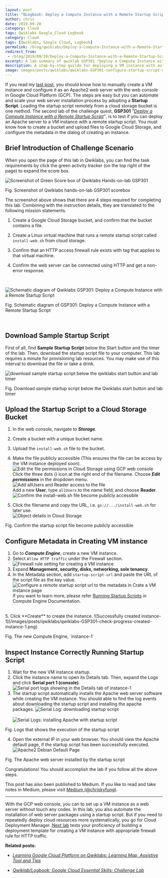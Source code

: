 ```yaml
---
layout: post
title: "QLogbook: Deploy a Compute Instance with a Remote Startup Script"
author: chris
date: 2019-09-20
category: Cloud
tags: Qwiklabs Google_Cloud Logbook
category: Cloud
tags: [Qwiklabs, Google Cloud, Logbook]
permalink: /blog/qwiklabs/Deploy-a-Compute-Instance-with-a-Remote-Startup-Script
redirect_from:
 - /blog/2019/09/20/Deploy-a-Compute-Instance-with-a-Remote-Startup-Script
excerpt: A lab summary of qwiklab GSP301 "Deploy a Compute Instance with a Remote Startup Script" | 1. Download Sample Startup Script | 2. Upload the Startup Script to a Cloud Storage Bucket | 3. Configure Metadata in Creating VM instance | 4. Inspect Instance Correctly Running Startup Script
description: A step-by-step guilde for deploying a VM instance with automaticlly installing Apache web server package by using a Remote Startup Script on Google Cloud Platform.
image: images/posts/qwiklabs/qwiklabs-GSP301-configure-startup-script-url-to-metadata.png
---
```


<!--more-->

If you read my [last post](/blog/qwiklabs/Google-Cloud-Essential-Skills-Challenge-Lab), you should know how to manually create a VM instance and configure it as an Apache2 web server with the web console in Google Cloud Platform (GCP). The steps are easy but you can automate and scale your web server installation process by adopting a **Startup Script**. Loading the startup script remotely from a cloud storage bucket is one method. The second lab of the challenge quest, **GSP301** _"[Deploy a Compute Instance with a Remote Startup Script](https://www.qwiklabs.com/focuses/1735?parent=catalog)"_, is to test if you can deploy an Apache server to a VM instance with a remote startup script. You must know how to create a bucket and upload files to Google Cloud Storage, and configure the metadata in the dialog of creating an instance.

## Brief Introduction of Challenge Scenario

When you open the page of this lab in Qwiklabs, you can find the task requirements by click the green activity tracker (on the top right of the page) to expand the score box.

![Screenshot of Green Score box of Qwiklabs Hands-on-lab GSP301](/images/posts/qwiklabs/score_box_of_qwiklabs_GSP301.png)
<p class="img-caption">Fig. Screenshot of Qwiklabs hands-on-lab GSP301 scorebox
</p>

The screenshot above shows that there are 4 steps required for completing this lab. Combining with the instruction details, they are translated to the following mission statements.

1. Create a Google Cloud Storage bucket, and confirm that the bucket contains a file.

2. Create a Linux virtual machine that runs a remote startup script called `install-web.sh`  from cloud storage.

3. Confirm that an HTTP access firewall rule exists with tag that applies to that virtual machine.

4. Confirm the web server can be connected using HTTP and get a non-error response.

<br>

![Schematic diagram of Qwiklabs GSP301: Deploy a Compute Instance with a Remote Startup Script](/images/posts/qwiklabs/qwiklab-GSP301-schematic.png)
<p class="img-caption">Fig. Schematic diagram of GSP301: Deploy a Compute Instance with a Remote Startup Script</p>

<br>

## Download Sample Startup Script

First of all, find **Sample Startup Script** below the Start button and the timer of the lab. Then, download the startup script file to your computer. This lab requires a minute for provisioning lab resources. You may make use of this interval to download the file or take a drink.

![download sample startup script below the qwiklabs start button and lab timer](/images/posts/qwiklabs/qwiklabs-GSP301-download-startup-script-file.png)
<p class="img-caption">Fig. Download sample startup script below the Qwiklabs start button and lab timer</p>

## Upload the Startup Script to a Cloud Storage Bucket

1. In the web console, navigate to **_Storage_**.
2. Create a bucket with a unique bucket name.
3. Upload the `install-web.sh` file to the bucket.
4. Make the file publicly accessible (This ensures the file can be access by the VM instance deployed soon).
 <br>![Edit the file permissions in Cloud Storage using GCP web console](/images/posts/qwiklabs/qwiklabs-GSP301-edit-file-permission-in-GCP-storage-bucket.png)<br>
 Click the three dots (<i class='fas fa-ellipsis-v'></i>) icon at the right end of the filename. Choose **_Edit permissions_** in the dropdown menu.<br>
![Add allUsers and Reader access to the file](/images/posts/qwiklabs/qwiklabs-GSP301-add-allusers-read-permission-to-install-web-sh.png)<br>
Add a new **User**, type `allUsers` to the name field, and choose **Reader**.<br>
![Confirm the install-web.sh file become pubilcly accessible](/images/posts/qwiklabs/qwiklabs-GSP301-make-install-web-sh-publicly-accessible.png)<br>

5. Click the filename and copy the URL, i.e. `gs://.../install-web.sh` for later use.<br>![Object details in Cloud Storage](/images/posts/qwiklabs/qwiklabs-GSP301-obtain-gs-url-startup-script-file.png)
<p class="img-caption">Fig. Confirm the startup script file become pubilcly accessible</p>

## Configure Metadata in Creating VM instance

1. Go to **_Compute Engine_**, create a new VM instance.
2. Select `Allow HTTP traffic` under the Firewall section.
![Firewall rule setting for creating a VM instance](/images/posts/qwiklabs/qwiklabs-GSP101-step2-allow-HTTP-traffic-in-firewall-setting.png)
3. Expand **Management, security, disks, networking, sole tenancy**.
4. In the Metadata section, add `startup-script-url` and paste the URL of the script file as the key value.
![Configure a remote startup script url to the metadata in Crate a VM instance page](/images/posts/qwiklabs/qwiklabs-GSP301-configure-startup-script-url-to-metadata.png)
If you want to learn more, please refer [Running Startup Scripts](https://cloud.google.com/compute/docs/startupscript) in Compute Engine Documentation.
<br>
5. Click **Create** to create the instance.
![Successfully created instance-1](/images/posts/qwiklabs/qwiklabs-GSP301-check-progress-created-instance-1.png)
<p class="img-caption">Fig. The new Compute Engine, `instance-1`</p>

## Inspect Instance Correctly Running Startup Script

1. Wait for the new VM instance startup.
2. Click the instance name to open its Details tab. Then, expand the Logs and click **Serial port 1 (console)**.
![Serial port logs showing in the Details tab of instance-1](/images/posts/qwiklabs/qwiklabs-GSP301-view-serial-port-of-created-vm-instance.png)
3. The startup script automatically installs the Apache web server software while creating the VM instance. You should able to find the log events about downloading the startup script and installing the apache packages.
![Serial Log: downloading startup script](/images/posts/qwiklabs/qwiklabs-GSP301-logs-of-serial-port-1.png)<br><br>
![Serial Logs: installing Apache with startup script](/images/posts/qwiklabs/qwiklabs-GSP301-apache-installation-in-logs-of-serial-port-1.png)
<p class="img-caption">Fig. Logs that shows the execution of the startup script</p>

4. Open the external IP in your web browser. You should view the Apache default page, if the startup script has been successfully executed.
![Apache2 Debian Default Page](/images/posts/qwiklabs/qwiklabs-GSP101-step3-configure-apache2-web-server-in-VM-instance.png)
<p class="img-caption">Fig. The Apache web server installed by the startup script</p>

Congratulations! You should accomplish the lab if you follow all the above steps.

This post has also been published to Medium. If you like to read and take notes in Medium, please visit [Medium (@chriskyfung)](https://medium.com/@chriskyfung/qwiklab-logbook-deploy-a-compute-instance-with-a-remote-startup-script-2300f5aecc16).

* * *

With the GCP web console, you can to set up a VM instance as a web server without touch any codes. In this lab, you also automate the installation of web server packages using a startup script. But if you need to repeatedly deploy cloud resources more systematically, you go for Cloud Deployment Manager. [Next lab](/blog/qwiklabs/Configure-a-Firewall-and-a-Startup-Script-with-Deployment-Manager) tests your proficiency of building a deployment template for creating a VM instance with appropriate firewall rule for HTTP traffic.

**Related posts:**

- _[Learning Google Cloud Platform on Qwiklabs: Learning Map, Assistive Tool and Tips](/blog/qwiklabs/Qwiklabs-User-Tips-for-Learning_Google_Cloud_Platform)_

- _[Qwiklab/Logbook: Google Cloud Essential Skills: Challenge Lab](/blog/qwiklabs/Google-Cloud-Essential-Skills-Challenge-Lab)_
